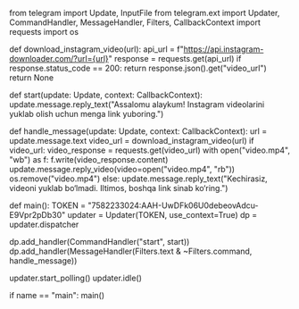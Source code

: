 from telegram import Update, InputFile from telegram.ext import Updater, CommandHandler, MessageHandler, Filters, CallbackContext import requests import os

def download_instagram_video(url): api_url = f"https://api.instagram-downloader.com/?url={url}" response = requests.get(api_url) if response.status_code == 200: return response.json().get("video_url") return None

def start(update: Update, context: CallbackContext): update.message.reply_text("Assalomu alaykum! Instagram videolarini yuklab olish uchun menga link yuboring.")

def handle_message(update: Update, context: CallbackContext): url = update.message.text video_url = download_instagram_video(url) if video_url: video_response = requests.get(video_url) with open("video.mp4", "wb") as f: f.write(video_response.content) update.message.reply_video(video=open("video.mp4", "rb")) os.remove("video.mp4") else: update.message.reply_text("Kechirasiz, videoni yuklab bo‘lmadi. Iltimos, boshqa link sinab ko‘ring.")

def main(): TOKEN = "7582233024:AAH-UwDFk06U0debeovAdcu-E9Vpr2pDb30" updater = Updater(TOKEN, use_context=True) dp = updater.dispatcher

dp.add_handler(CommandHandler("start", start))
dp.add_handler(MessageHandler(Filters.text & ~Filters.command, handle_message))

updater.start_polling()
updater.idle()

if name == "main": main()

